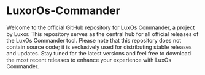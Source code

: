 # LuxorOs-Commander

Welcome to the official GitHub repository for LuxOs Commander, a project by Luxor. This repository serves as the central hub for all official releases of the LuxOs Commander tool. Please note that this repository does not contain source code; it is exclusively used for distributing stable releases and updates. Stay tuned for the latest versions and feel free to download the most recent releases to enhance your experience with LuxOs Commander.
